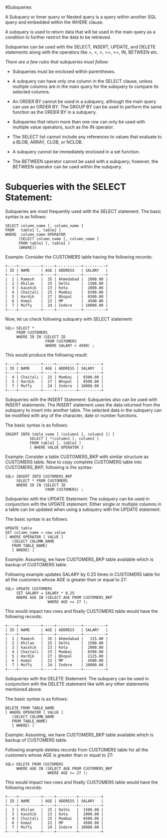 #Subqueries

A Subquery or Inner query or Nested query is a query within another SQL query and embedded within the WHERE clause.

A subquery is used to return data that will be used in the main query as a condition to further restrict the data to be retrieved.

Subqueries can be used with the SELECT, INSERT, UPDATE, and DELETE statements along with the operators like =, <, >, >=, <=, IN, BETWEEN etc.

_There are a few rules that subqueries must follow:_

* Subqueries must be enclosed within parentheses.

* A subquery can have only one column in the SELECT clause, unless multiple columns are in the main query for the subquery to compare its selected columns.

* An ORDER BY cannot be used in a subquery, although the main query can use an ORDER BY. The GROUP BY can be used to perform the same function as the ORDER BY in a subquery.

* Subqueries that return more than one row can only be used with multiple value operators, such as the IN operator.

* The SELECT list cannot include any references to values that evaluate to a BLOB, ARRAY, CLOB, or NCLOB.

* A subquery cannot be immediately enclosed in a set function.

* The BETWEEN operator cannot be used with a subquery; however, the BETWEEN operator can be used within the subquery.

# Subqueries with the SELECT Statement:
Subqueries are most frequently used with the SELECT statement. The basic syntax is as follows:

```
SELECT column_name [, column_name ]
FROM   table1 [, table2 ]
WHERE  column_name OPERATOR
      (SELECT column_name [, column_name ]
      FROM table1 [, table2 ]
      [WHERE])
```

Example:
Consider the CUSTOMERS table having the following records:

```
+----+----------+-----+-----------+----------+
| ID | NAME     | AGE | ADDRESS   | SALARY   |
+----+----------+-----+-----------+----------+
|  1 | Ramesh   |  35 | Ahmedabad |  2000.00 |
|  2 | Khilan   |  25 | Delhi     |  1500.00 |
|  3 | kaushik  |  23 | Kota      |  2000.00 |
|  4 | Chaitali |  25 | Mumbai    |  6500.00 |
|  5 | Hardik   |  27 | Bhopal    |  8500.00 |
|  6 | Komal    |  22 | MP        |  4500.00 |
|  7 | Muffy    |  24 | Indore    | 10000.00 |
+----+----------+-----+-----------+----------+
```

Now, let us check following subquery with SELECT statement:

```
SQL> SELECT *
     FROM CUSTOMERS
     WHERE ID IN (SELECT ID
                  FROM CUSTOMERS
                  WHERE SALARY > 4500) ;
```

This would produce the following result:

```
+----+----------+-----+---------+----------+
| ID | NAME     | AGE | ADDRESS | SALARY   |
+----+----------+-----+---------+----------+
|  4 | Chaitali |  25 | Mumbai  |  6500.00 |
|  5 | Hardik   |  27 | Bhopal  |  8500.00 |
|  7 | Muffy    |  24 | Indore  | 10000.00 |
+----+----------+-----+---------+----------+
```

Subqueries with the INSERT Statement:
Subqueries also can be used with INSERT statements. The INSERT statement uses the data returned from the subquery to insert into another table. The selected data in the subquery can be modified with any of the character, date or number functions.

The basic syntax is as follows:

```
INSERT INTO table_name [ (column1 [, column2 ]) ]
           SELECT [ *|column1 [, column2 ]
           FROM table1 [, table2 ]
           [ WHERE VALUE OPERATOR ]
```

Example:
Consider a table CUSTOMERS_BKP with similar structure as CUSTOMERS table. Now to copy complete CUSTOMERS table into CUSTOMERS_BKP, following is the syntax:

```
SQL> INSERT INTO CUSTOMERS_BKP
     SELECT * FROM CUSTOMERS
     WHERE ID IN (SELECT ID
                  FROM CUSTOMERS) ;
```

Subqueries with the UPDATE Statement:
The subquery can be used in conjunction with the UPDATE statement. Either single or multiple columns in a table can be updated when using a subquery with the UPDATE statement.

The basic syntax is as follows:

```
UPDATE table
SET column_name = new_value
[ WHERE OPERATOR [ VALUE ]
   (SELECT COLUMN_NAME
   FROM TABLE_NAME)
   [ WHERE) ]
```

Example:
Assuming, we have CUSTOMERS_BKP table available which is backup of CUSTOMERS table.

Following example updates SALARY by 0.25 times in CUSTOMERS table for all the customers whose AGE is greater than or equal to 27:

```
SQL> UPDATE CUSTOMERS
     SET SALARY = SALARY * 0.25
     WHERE AGE IN (SELECT AGE FROM CUSTOMERS_BKP
                   WHERE AGE >= 27 );
```

This would impact two rows and finally CUSTOMERS table would have the following records:

```
+----+----------+-----+-----------+----------+
| ID | NAME     | AGE | ADDRESS   | SALARY   |
+----+----------+-----+-----------+----------+
|  1 | Ramesh   |  35 | Ahmedabad |   125.00 |
|  2 | Khilan   |  25 | Delhi     |  1500.00 |
|  3 | kaushik  |  23 | Kota      |  2000.00 |
|  4 | Chaitali |  25 | Mumbai    |  6500.00 |
|  5 | Hardik   |  27 | Bhopal    |  2125.00 |
|  6 | Komal    |  22 | MP        |  4500.00 |
|  7 | Muffy    |  24 | Indore    | 10000.00 |
+----+----------+-----+-----------+----------+
```

Subqueries with the DELETE Statement:
The subquery can be used in conjunction with the DELETE statement like with any other statements mentioned above.

The basic syntax is as follows:

```
DELETE FROM TABLE_NAME
[ WHERE OPERATOR [ VALUE ]
   (SELECT COLUMN_NAME
   FROM TABLE_NAME)
   [ WHERE) ]
```

Example:
Assuming, we have CUSTOMERS_BKP table available which is backup of CUSTOMERS table.

Following example deletes records from CUSTOMERS table for all the customers whose AGE is greater than or equal to 27:

```
SQL> DELETE FROM CUSTOMERS
     WHERE AGE IN (SELECT AGE FROM CUSTOMERS_BKP
                   WHERE AGE >= 27 );
```

This would impact two rows and finally CUSTOMERS table would have the following records:

```
+----+----------+-----+---------+----------+
| ID | NAME     | AGE | ADDRESS | SALARY   |
+----+----------+-----+---------+----------+
|  2 | Khilan   |  25 | Delhi   |  1500.00 |
|  3 | kaushik  |  23 | Kota    |  2000.00 |
|  4 | Chaitali |  25 | Mumbai  |  6500.00 |
|  6 | Komal    |  22 | MP      |  4500.00 |
|  7 | Muffy    |  24 | Indore  | 10000.00 |
+----+----------+-----+---------+----------+
```
